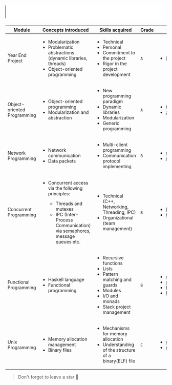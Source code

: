 ![](../src/tek2.svg)

| Module | Concepts introduced | Skills acquired | Grade | Projects |
| --- | --- | --- | --- | --- |
| Year End Project | <ul><li>Modularization</li><li>Problematic abstractions (dynamic libraries, threads)</li><li>Object-oriented programming</li></ul> | <ul><li>Technical</li><li>Personal</li><li>Commitment to the project</li><li>Rigor in the project development</li></ul> | `A` | <ul><li><a href="https://github.com/Thibb1/B-YEP-400-indiestudio">indiestudio</a></li></ul> |
| Object-oriented Programming | <ul><li>Object-oriented programming</li><li>Modularization and abstraction</li></ul> | <ul><li>New programming paradigm</li><li>Dynamic libraries</li><li>Modularization</li><li>Generic programming</li></ul> | `A` | <ul><li><a href="https://github.com/Thibb1/B-OOP-400-tekspice">tekspice</a></li><li><a href="https://github.com/Thibb1/B-OOP-400-arcade">arcade</a></li></ul> |
| Network Programming | <ul><li>Network communication</li><li>Data packets</li></ul> | <ul><li>Multi-client programming</li><li>Communication protocol implementing</li></ul> | `B` | <ul><li><a href="https://github.com/Thibb1/B-NWP-400-myftp">myftp</a></li><li><a href="https://github.com/Thibb1/B-NWP-400-myteams">myteams</a></li></ul> |
| Concurrent Programming | <ul><li>Concurrent access via the following principles:</li><ul><li>Threads and mutexes</li><li>IPC (Inter-Process Communication) via semaphores, message queues etc.</li></ul></ul> | <ul><li>Technical (C++, Networking, Threading, IPC)</li><li>Organizational (team management)</li></ul> | `B` | <ul><li><a href="https://github.com/Thibb1/B-CCP-400-panoramix">Panoramix</a></li><li><a href="https://github.com/Thibb1/B-CCP-400-theplazza">theplazza</a></li></ul> |
| Functional Programming | <ul><li>Haskell language</li><li>Functional programming</li></ul> | <ul><li>Recursive functions</li><li>Lists</li><li>Pattern matching and guards</li><li>Modules</li><li>I/O and monads</li><li>Stack project management</li></ul> | `B` | <ul><li><a href="https://github.com/Thibb1/B-FUN-400-wolfram">wolfram</a></li><li><a href="https://github.com/Thibb1/B-FUN-400-compressor">compressor</a></li><li><a href="https://github.com/Thibb1/B-FUN-400-pool">Haskell Pool</a></li><li><a href="https://github.com/Thibb1/B-FUN-400-rush1">Rush 1</a></li></ul> |
| Unix Programming | <ul><li>Memory allocation management</li><li>Binary files</li></ul> | <ul><li>Mechanisms for memory allocation</li><li>Understanding of the structure of a binary(ELF) file</li></ul> | `C` | <ul><li><a href="https://github.com/Thibb1/B-PSU-400-malloc">malloc</a></li><li><a href="https://github.com/Thibb1/B-PSU-400-nmobjdump">nm/objdump</a></li></ul> |

> Don't forget to leave a star 🌟